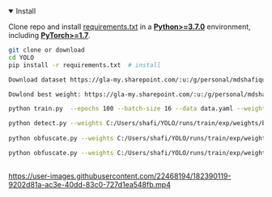 <details open>
<summary>Install</summary>

Clone repo and install [requirements.txt](https://github.com/ultralytics/yolov5/blob/master/requirements.txt) in a
[**Python>=3.7.0**](https://www.python.org/) environment, including
[**PyTorch>=1.7**](https://pytorch.org/get-started/locally/).

```bash
git clone or download
cd YOLO
pip install -r requirements.txt  # install

Download dataset https://gla-my.sharepoint.com/:u:/g/personal/mdshafiqul_islam_glasgow_ac_uk/EX5c6qu2sK5BtT7yT57-qJgBrpH8KiaOh-bU12EJpO1Vtw?e=zv8aDT

Dowlond best weight: https://gla-my.sharepoint.com/:u:/g/personal/mdshafiqul_islam_glasgow_ac_uk/EaUI4QI1hvtFjAER4pQ8HXsBG4pzW403xbJ7f4zrmTkluA?e=ss3uYG

python train.py  --epochs 100 --batch-size 16 --data data.yaml --weights '' --cfg yolov5s.yaml --workers 0

python detect.py --weights C:/Users/shafi/YOLO/runs/train/exp/weights/best.pt --img 416 --conf 0.6 --source C:/Users/shafi/YOLO/test/images/1. #from image
  
python obfuscate.py --weights C:/Users/shafi/YOLO/runs/train/exp/weights/best.pt --img 416 --conf 0.5 --source C:/Users/shafi/YOLO/test/video/2.avi # from video

python obfuscate.py --weights C:/Users/shafi/YOLO/runs/train/exp/weights/best.pt --img 416 --conf 0.5 --source 0 #real-time from camera
  


```

</details>






https://user-images.githubusercontent.com/22468194/182390119-9202d81a-ac3e-40dd-83c0-727d1ea548fb.mp4

